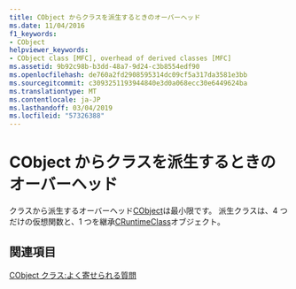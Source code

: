 ```yaml
---
title: CObject からクラスを派生するときのオーバーヘッド
ms.date: 11/04/2016
f1_keywords:
- CObject
helpviewer_keywords:
- CObject class [MFC], overhead of derived classes [MFC]
ms.assetid: 9b92c98b-b3dd-48a7-9d24-c3b8554edf90
ms.openlocfilehash: de760a2fd2908595314dc09cf5a317da3581e3bb
ms.sourcegitcommit: c3093251193944840e3d0a068ecc30e6449624ba
ms.translationtype: MT
ms.contentlocale: ja-JP
ms.lasthandoff: 03/04/2019
ms.locfileid: "57326388"
---
```

# <a name="what-does-it-cost-me-to-derive-a-class-from-cobject"></a>CObject からクラスを派生するときのオーバーヘッド

クラスから派生するオーバーヘッド[CObject](../mfc/reference/cobject-class.md)は最小限です。 派生クラスは、4 つだけの仮想関数と、1 つを継承[CRuntimeClass](../mfc/reference/cruntimeclass-structure.md)オブジェクト。

## <a name="see-also"></a>関連項目

[CObject クラス:よく寄せられる質問](../mfc/cobject-class-frequently-asked-questions.md)
